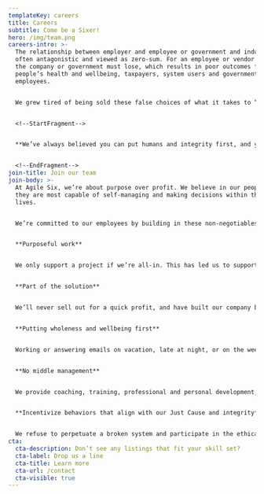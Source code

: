 ```yaml
---
templateKey: careers
title: Careers
subtitle: Come be a Sixer!
hero: /img/team.png
careers-intro: >-
  The relationship between employer and employee or government and industry is
  often antagonistic and viewed as zero-sum. For an employee or vendor to win,
  the company or government must lose, which results in poor outcomes for
  people’s health and wellbeing, taxpayers, system users and government
  employees. 


  We grew tired of being sold these false choices of what it takes to “get ahead,” which often includes climbing a never ending ladder or being forced to make impossible tradeoffs between family, health, and a career. Choices forced upon us in service to the remorseless quest for endless profits and growth.


  <!--StartFragment-->


  **We’ve always believed you can put humans and integrity first, and you can also have a thriving business.**


  <!--EndFragment-->
join-title: Join our team
join-body: >-
  At Agile Six, we’re about purpose over profit. We believe in our people—that
  they are most capable of self-managing and making decisions within their daily
  lives.  


  We’re committed to our employees by building in these non-negotiables:


  **Purposeful work**


  We only support a project if we’re all-in. This has led us to support missions like Pandemic Readiness at the CDC, improving veteran-facing services at the VA, and modernizing the medicare payment systems at CMS.


  **Part of the solution**


  We’ll never sell out for a quick profit, and have built our company based on relationships and organic growth rather than a predatory capture mindset that’s the status quo for most of the industry. 


  **Putting wholeness and wellbeing first**


  Working or answering emails on vacation, late at night, or on the weekends shouldn’t be glorified. 


  **No middle management**


  We provide coaching, training, professional and personal development, and other support to teams. We empower our employees to make decisions at a level where the information resides. 


  **Incentivize behaviors that align with our Just Cause and integrity**


  We refuse to perpetuate a broken system and participate in the ethical fading that comes with justifying this behavior.
cta:
  cta-description: Don’t see any listings that fit your skill set?
  cta-label: Drop us a line
  cta-title: Learn more
  cta-url: /contact
  cta-visible: true
---
```

